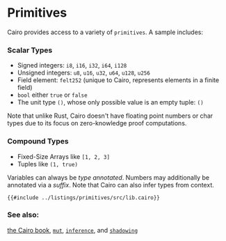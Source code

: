 # Primitives

Cairo provides access to a variety of `primitives`. A sample includes:

### Scalar Types

- Signed integers: `i8`, `i16`, `i32`, `i64`, `i128`
- Unsigned integers: `u8`, `u16`, `u32`, `u64`, `u128`, `u256`
- Field element: `felt252` (unique to Cairo, represents elements in a finite field)
- `bool` either `true` or `false`
- The unit type `()`, whose only possible value is an empty tuple: `()`

Note that unlike Rust, Cairo doesn't have floating point numbers or char types due to its focus on zero-knowledge proof computations.

### Compound Types

- Fixed-Size Arrays like `[1, 2, 3]`
- Tuples like `(1, true)`

Variables can always be _type annotated_. Numbers may additionally be annotated via a _suffix_. Note that Cairo can also infer types from context.

```cairo,editable
{{#include ../listings/primitives/src/lib.cairo}}
```

### See also:

[the Cairo book][book], [`mut`][mut], [`inference`][inference], and
[`shadowing`][shadowing]

[book]: https://book.cairo-lang.org/
[mut]: variable_bindings/mut.md
[inference]: types/inference.md
[shadowing]: variable_bindings/scope.md
